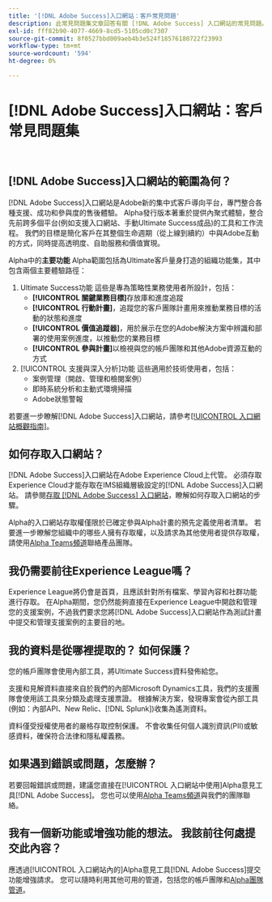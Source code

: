 ```yaml
---
title: '[!DNL Adobe Success]入口網站：客戶常見問題'
description: 此常見問題集文章回答有關 [!DNL Adobe Success] 入口網站的常見問題。
exl-id: fff82b90-4077-4669-8cd5-5105cd0c7307
source-git-commit: 8f0527bbd009aeb4b3e524f18576180722f23993
workflow-type: tm+mt
source-wordcount: '594'
ht-degree: 0%

---
```


# [!DNL Adobe Success]入口網站：客戶常見問題集

 

## [!DNL Adobe Success]入口網站的範圍為何？

[!DNL Adobe Success]入口網站是Adobe新的集中式客戶導向平台，專門整合各種支援、成功和參與度的售後體驗。 Alpha發行版本著重於提供內聚式體驗，整合先前跨多個平台(例如支援入口網站、手動Ultimate Success成品)的工具和工作流程。 我們的目標是簡化客戶在其整個生命週期（從上線到續約）中與Adobe互動的方式，同時提高透明度、自助服務和價值實現。

Alpha中的&#x200B;**主要功能**
Alpha範圍包括為Ultimate客戶量身打造的組織功能集，其中包含兩個主要體驗路徑：
1. Ultimate Success功能
這些是專為策略性業務使用者所設計，包括：
   * **[!UICONTROL 關鍵業務目標]**&#x200B;存放庫和進度追蹤
   * **[!UICONTROL 行動計畫]**，追蹤您的客戶團隊計畫用來推動業務目標的活動的狀態和進度
   * **[!UICONTROL 價值追蹤器]**，用於展示在您的Adobe解決方案中辨識和部署的使用案例進度，以推動您的業務目標
   * **[!UICONTROL 參與計畫]**&#x200B;以檢視與您的帳戶團隊和其他Adobe資源互動的方式
1. [!UICONTROL 支援與深入分析]功能
這些適用於技術使用者，包括：
   * 案例管理（開啟、管理和檢閱案例）
   * 即時系統分析和主動式環境掃描
   * Adobe狀態警報

若要進一步瞭解[!DNL Adobe Success]入口網站，請參考[[!UICONTROL 入口網站概觀指南]](/help/adobe-success-portal/adobe-success-portal-introduction.md)。

## 如何存取入口網站？

[!DNL Adobe Success]入口網站在Adobe Experience Cloud上代管。 必須存取Experience Cloud才能存取在IMS組織層級設定的[!DNL Adobe Success]入口網站。 請參閱[存取 [!DNL Adobe Success] 入口網站](/help/adobe-success-portal/access-to-the-adobe-success-portal.md)，瞭解如何存取入口網站的步驟。

Alpha的入口網站存取權僅限於已確定參與Alpha計畫的預先定義使用者清單。 若要進一步瞭解您組織中的哪些人擁有存取權，以及請求為其他使用者提供存取權，請使用[Alpha Teams頻道](https://teams.microsoft.com/l/channel/19:h-GcuAZs9uF05rervqTdx2U27ohYINuRUIfbMte9B-U1@thread.tacv2/General?groupId=02b87789-3475-47e4-94c1-0981f63ae89f&tenantId=fa7b1b5a-7b34-4387-94ae-d2c178decee1)聯絡產品團隊。

## 我仍需要前往Experience League嗎？

Experience League將仍會是首頁，且應該針對所有檔案、學習內容和社群功能進行存取。 在Alpha期間，您仍然能夠直接在Experience League中開啟和管理您的支援案例，不過我們要求您將[!DNL Adobe Success]入口網站作為測試計畫中提交和管理支援案例的主要目的地。

## 我的資料是從哪裡提取的？ 如何保護？

您的帳戶團隊會使用內部工具，將Ultimate Success資料發佈給您。

支援和見解資料直接來自於我們的內部Microsoft Dynamics工具，我們的支援團隊會使用該工具來分類及處理支援票證。 根據解決方案，發現專案會從內部工具(例如：內部API、New Relic、[!DNL Splunk])收集為遙測資料。

資料僅受授權使用者的嚴格存取控制保護。 不會收集任何個人識別資訊(PII)或敏感資料，確保符合法律和隱私權義務。

## 如果遇到錯誤或問題，怎麼辦？

若要回報錯誤或問題，建議您直接在[!UICONTROL 入口網站中使用]Alpha意見工具[!DNL Adobe Success]。 您也可以使用[Alpha Teams頻道](https://teams.microsoft.com/l/channel/19:h-GcuAZs9uF05rervqTdx2U27ohYINuRUIfbMte9B-U1@thread.tacv2/General?groupId=02b87789-3475-47e4-94c1-0981f63ae89f&tenantId=fa7b1b5a-7b34-4387-94ae-d2c178decee1)與我們的團隊聯絡。

## 我有一個新功能或增強功能的想法。 我該前往何處提交此內容？

應透過[!UICONTROL 入口網站內的]Alpha意見工具[!DNL Adobe Success]提交功能增強請求。 您可以隨時利用其他可用的管道，包括您的帳戶團隊和[Alpha團隊管道](https://teams.microsoft.com/l/channel/19:h-GcuAZs9uF05rervqTdx2U27ohYINuRUIfbMte9B-U1@thread.tacv2/General?groupId=02b87789-3475-47e4-94c1-0981f63ae89f&tenantId=fa7b1b5a-7b34-4387-94ae-d2c178decee1)。
